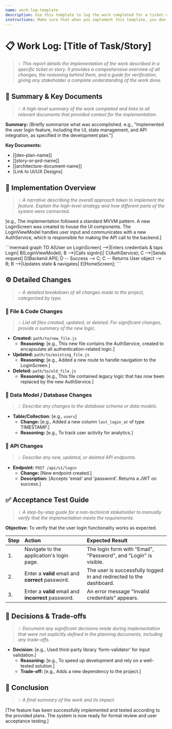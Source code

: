```yaml
---
name: work-log-template
description: Use this template to log the work completed for a ticket or story, providing a comprehensive overview of all changes made.
instructions: Make sure that when you implement this template, you don't include these instructions or any other front matter from this template in your work. Output should always and only be the markdown part outside of the front matter. Never include any tags like <example>, <commentary>, or similar tags - these serve only to increase clarity about implementation. Always use single [ ] brackets to indicate instructions the implementer should follow. When referencing other documents from this project, use wikilinks format [[filename-wikilink-example]] to reference them. Do not include the file extension or path.
---
```

# 📋 Work Log: [Title of Task/Story]
> 💡 *This report details the implementation of the work described in a specific ticket or story. It provides a comprehensive overview of all changes, the reasoning behind them, and a guide for verification, giving any stakeholder a complete understanding of the work done.*

## 📄 Summary & Key Documents
> 💡 *A high-level summary of the work completed and links to all relevant documents that provided context for the implementation.*

**Summary:** [Briefly summarize what was accomplished. e.g., "Implemented the user login feature, including the UI, state management, and API integration, as specified in the development plan."]

**Key Documents:**
- [[dev-plan-name]]
- [[story-or-prd-name]]
- [[architecture-document-name]]
- [Link to UI/UX Designs]

## 🚀 Implementation Overview
> 💡 *A narrative describing the overall approach taken to implement the feature. Explain the high-level strategy and how different parts of the system were connected.*

[e.g., The implementation followed a standard MVVM pattern. A new LoginScreen was created to house the UI components. The LoginViewModel handles user input and communicates with a new AuthService, which is responsible for making the API call to the backend.]

<example>
```mermaid
graph TD
    A[User on LoginScreen] -->|Enters credentials & taps Login| B(LoginViewModel);
    B -->|Calls signIn()| C(AuthService);
    C -->|Sends request| D[Backend API];
    D -- Success --> C;
    C -- Returns User object --> B;
    B -->|Updates state & navigates| E[HomeScreen];
```
</example>

## ⚙️ Detailed Changes
> 💡 *A detailed breakdown of all changes made to the project, categorized by type.*

### 📂 File & Code Changes
> 💡 *List all files created, updated, or deleted. For significant changes, provide a summary of the new logic.*

- **Created:** `path/to/new_file.js`
    - **Reasoning:** [e.g., This new file contains the AuthService, created to encapsulate all authentication-related logic.]
- **Updated:** `path/to/existing_file.js`
    - **Reasoning:** [e.g., Added a new route to handle navigation to the LoginScreen.]
- **Deleted:** `path/to/old_file.js`
    - **Reasoning:** [e.g., This file contained legacy logic that has now been replaced by the new AuthService.]

### 💾 Data Model / Database Changes
> 💡 *Describe any changes to the database schema or data models.*

- **Table/Collection:** [e.g., `users`]
    - **Change:** [e.g., Added a new column `last_login_at` of type TIMESTAMP.]
    - **Reasoning:** [e.g., To track user activity for analytics.]

### 🔌 API Changes
> 💡 *Describe any new, updated, or deleted API endpoints.*

- **Endpoint:** `POST /api/v1/login`
    - **Change:** [New endpoint created.]
    - **Description:** [Accepts 'email' and 'password'. Returns a JWT on success.]

## ✅ Acceptance Test Guide
> 💡 *A step-by-step guide for a non-technical stakeholder to manually verify that the implementation meets the requirements.*

**Objective:** To verify that the user login functionality works as expected.

| Step | Action                                             | Expected Result                                                   |
| :--- | :------------------------------------------------- | :---------------------------------------------------------------- |
| 1.   | Navigate to the application's login page.          | The login form with "Email", "Password", and "Login" is visible.  |
| 2.   | Enter a **valid** email and **correct** password.  | The user is successfully logged in and redirected to the dashboard. |
| 3.   | Enter a **valid** email and **incorrect** password.| An error message "Invalid credentials" appears.                   |


## 🤔 Decisions & Trade-offs
> 💡 *Document any significant decisions made during implementation that were not explicitly defined in the planning documents, including any trade-offs.*

- **Decision:** [e.g., Used third-party library 'form-validator' for input validation.]
    - **Reasoning:** [e.g., To speed up development and rely on a well-tested solution.]
    - **Trade-off:** [e.g., Adds a new dependency to the project.]

## 🏁 Conclusion
> 💡 *A final summary of the work and its impact.*

[The feature has been successfully implemented and tested according to the provided plans. The system is now ready for formal review and user acceptance testing.]
